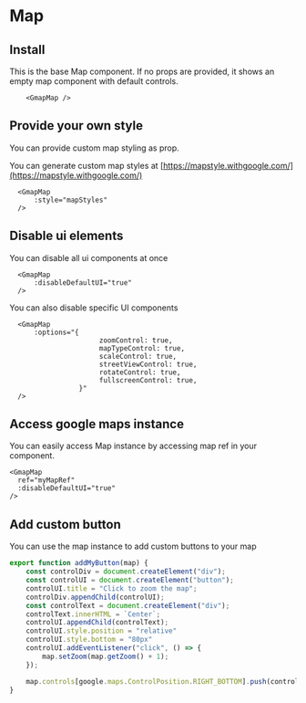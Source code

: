 # Map

## Install

This is the base Map component. If no props are provided, it shows an empty map component with default controls.

```vue
    <GmapMap />
```

## Provide your own style
You can provide custom map styling as prop.

You can generate custom map styles at  [https://mapstyle.withgoogle.com/](https://mapstyle.withgoogle.com/)
```vue
  <GmapMap
      :style="mapStyles"
  />
```

## Disable ui elements
You can disable all ui components at once
```vue
  <GmapMap
      :disableDefaultUI="true"
  />
```
You can also disable specific UI components

```vue
  <GmapMap
      :options="{
                      zoomControl: true,
                      mapTypeControl: true,
                      scaleControl: true,
                      streetViewControl: true,
                      rotateControl: true,
                      fullscreenControl: true,
                 }"
  />
```


## Access google maps instance
You can easily access Map instance by accessing map ref in your component.

```vue
<GmapMap
  ref="myMapRef"
  :disableDefaultUI="true"
/>
```

## Add custom button
You can use the map instance to add custom buttons to your map
```js
export function addMyButton(map) {
    const controlDiv = document.createElement("div");
    const controlUI = document.createElement("button");
    controlUI.title = "Click to zoom the map";
    controlDiv.appendChild(controlUI);
    const controlText = document.createElement("div");
    controlText.innerHTML = `Center`;
    controlUI.appendChild(controlText);
    controlUI.style.position = "relative"
    controlUI.style.bottom = "80px"
    controlUI.addEventListener("click", () => {
        map.setZoom(map.getZoom() + 1);
    });

    map.controls[google.maps.ControlPosition.RIGHT_BOTTOM].push(controlDiv); // eslint-disable-line no-undef
}
```
